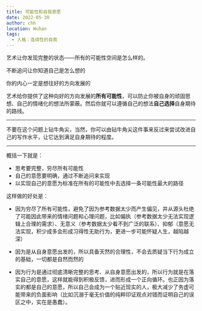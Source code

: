 ```yaml
---
title: 可能性和自我意愿
date: 2022-05-30
author: chh
location: Wuhan
tags:
  - 人格：连续性的自我
---
```


艺术让你发现完整的状态——所有的可能性空间是怎么样的。

不断追问让你知道自己是怎么想的

你的内心一定是想往好的方向发展的

艺术给你提供了这种向好的方向发展的**所有可能性**，可以防止你被自身的顽固思想、自己的情绪化的想法所蒙蔽。然后你就可以遵循自己的想法**自己选择**自身期待的路线。

---

不要在这个问题上钻牛角尖，当然，你可以由钻牛角尖这件事来反过来尝试改进自己的写作水平，让它达到满足自身期待的程度。

---

概括一下就是：

- 思考要完整，穷尽所有可能性
- 自己的意愿要明确，通过不断追问来实现
- 以实现自己的意愿为标准在所有的可能性中去选择一条可能性最大的路径

这样做的好处是：

- 因为穷尽了所有可能性，避免了因为参考数据太少而产生偏见，并从源头杜绝了可能因此带来的情绪问题和心理问题，比如偏执（参考数据太少无法实现逻辑上合理的需求）、无意义（参考数据太少看不到广泛的联系）、抑郁（意愿无法实现，积少成多会形成习得性无助行为，更进一步可能怀疑人生，越陷越深）

- 因为是从自身意愿出发的，所以具备天然的合理性，不会去质疑当下行为成立的基础，一切都是自然而然的

- 因为行为是通过彻底清晰完整的思考、从自身意愿出发的，所以行为就是在落实自己的意愿，这样就能得到积极反馈，进而形成一个正向循环。也正因为落实的都是自己的意愿，所以自己会成为一个贴近现实的人，极大减少了务虚可能带来的负面影响（比如沉溺于毫无价值的纯粹印证观点对错而证明自己的误区之中，实在是愚蠢）。
